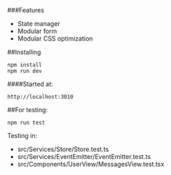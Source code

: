 ###Features

* State manager
* Modular form
* Modular CSS optimization

##Installing

```
npm install
npm run dev
```

####Started at:

```
http://localhost:3010
```

##For testing:

```
npm run test
```

Testing in:

* src/Services/Store/Store.test.ts
* src/Services/EventEmitter/EventEmitter.test.ts
* src/Components/UserView/MessagesView.test.tsx
